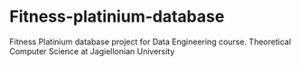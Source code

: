 # Fitness-platinium-database
Fitness Platinium database project for Data Engineering course. Theoretical Computer Science at Jagiellonian University
